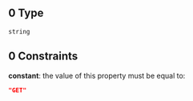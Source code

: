 ## 0 Type

`string`

## 0 Constraints

**constant**: the value of this property must be equal to:

```json
"GET"
```
